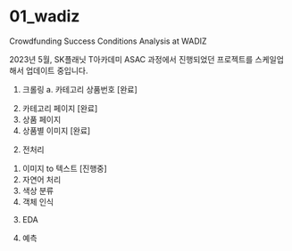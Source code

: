 # 01_wadiz

Crowdfunding Success Conditions Analysis at WADIZ

2023년 5월, SK플래닛 T아카데미 ASAC 과정에서 진행되었던 프로젝트를
스케일업 해서 업데이트 중입니다.

1. 크롤링
a. 카테고리 상품번호 [완료]
  2) 카테고리 페이지 [완료]
  3) 상품 페이지
  4) 상품별 이미지 [완료]

2. 전처리
  1) 이미지 to 텍스트 [진행중]
  2) 자연어 처리
  3) 색상 분류
  4) 객체 인식

3. EDA

4. 예측


